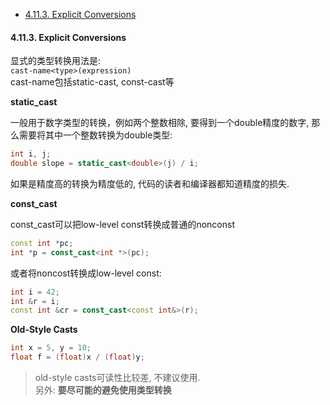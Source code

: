 <!-- TOC -->

- [4.11.3. Explicit Conversions](#4113-explicit-conversions)

<!-- /TOC -->

<a id="markdown-4113-explicit-conversions" name="4113-explicit-conversions"></a>
#### 4.11.3. Explicit Conversions

显式的类型转换用法是:  
`cast-name<type>(expression)`  
cast-name包括static-cast, const-cast等

**static_cast**

一般用于数字类型的转换，例如两个整数相除, 要得到一个double精度的数字, 那么需要将其中一个整数转换为double类型:
```cpp
int i, j;
double slope = static_cast<double>(j) / i;
```
如果是精度高的转换为精度低的, 代码的读者和编译器都知道精度的损失.

**const_cast**

const_cast可以把low-level const转换成普通的nonconst
```cpp
const int *pc;
int *p = const_cast<int *>(pc);
```
或者将noncost转换成low-level const:
```cpp
int i = 42;
int &r = i;
const int &cr = const_cast<const int&>(r);
```


**Old-Style Casts**

```cpp
int x = 5, y = 10;
float f = (float)x / (float)y;
```

> old-style casts可读性比较差, 不建议使用.  
> 另外: **要尽可能的避免使用类型转换**